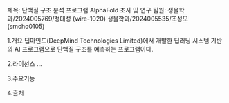 제목: 단백질 구조 분석 프로그램 AlphaFold 조사 및 연구
팀원: 생물학과/2024005769/정대성 (wire-1020)
     생물학과/2024005535/조성모 (smcho0105)
     

1.개요
딥마인드(DeepMind Technologies Limited)에서 개발한 딥러닝 시스템 기반의 AI 프로그램으로 단백질 구조를 예측하는 프로그램이다.

2.라이선스
...

3.주요기능




4.출처
